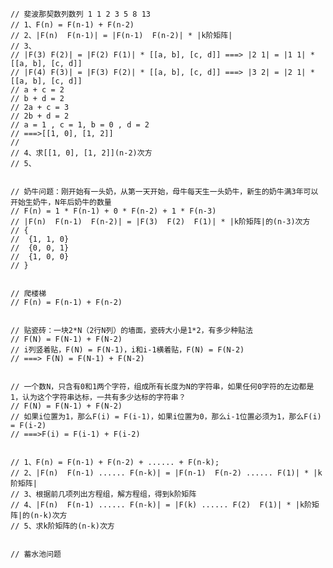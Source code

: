     // 斐波那契数列数列 1 1 2 3 5 8 13
    // 1、F(n) = F(n-1) + F(n-2)
    // 2、|F(n)  F(n-1)| = |F(n-1)  F(n-2)| * |k阶矩阵|
    // 3、
    // |F(3) F(2)| = |F(2) F(1)| * [[a, b], [c, d]] ===> |2 1| = |1 1| * [[a, b], [c, d]]
    // |F(4) F(3)| = |F(3) F(2)| * [[a, b], [c, d]] ===> |3 2| = |2 1| * [[a, b], [c, d]]
    // a + c = 2
    // b + d = 2
    // 2a + c = 3
    // 2b + d = 2
    // a = 1 , c = 1, b = 0 , d = 2
    // ===>[[1, 0], [1, 2]]
    //
    // 4、求[[1, 0], [1, 2]](n-2)次方
    // 5、


    // 奶牛问题：刚开始有一头奶，从第一天开始，母牛每天生一头奶牛，新生的奶牛满3年可以开始生奶牛，N年后奶牛的数量
    // F(n) = 1 * F(n-1) + 0 * F(n-2) + 1 * F(n-3)
    // |F(n)  F(n-1)  F(n-2)| = |F(3)  F(2)  F(1)| * |k阶矩阵|的(n-3)次方
    // {
    //  {1, 1, 0}
    //  {0, 0, 1}
    //  {1, 0, 0}
    // }


    // 爬楼梯
    // F(n) = F(n-1) + F(n-2)


    // 贴瓷砖：一块2*N（2行N列）的墙面，瓷砖大小是1*2，有多少种贴法
    // F(N) = F(N-1) + F(N-2)
    // i列竖着贴，F(N) = F(N-1)，i和i-1横着贴，F(N) = F(N-2)
    // ===> F(N) = F(N-1) + F(N-2)


    // 一个数N，只含有0和1两个字符，组成所有长度为N的字符串，如果任何0字符的左边都是1，认为这个字符串达标，一共有多少达标的字符串？
    // F(N) = F(N-1) + F(N-2)
    // 如果i位置为1，那么F(i) = F(i-1)，如果i位置为0，那么i-1位置必须为1，那么F(i) = F(i-2)
    // ===>F(i) = F(i-1) + F(i-2)


    // 1、F(n) = F(n-1) + F(n-2) + ...... + F(n-k);
    // 2、|F(n)  F(n-1) ...... F(n-k)| = |F(n-1)  F(n-2) ...... F(1)| * |k阶矩阵|
    // 3、根据前几项列出方程组，解方程组，得到k阶矩阵
    // 4、|F(n)  F(n-1) ...... F(n-k)| = |F(k) ...... F(2)  F(1)| * |k阶矩阵|的(n-k)次方
    // 5、求k阶矩阵的(n-k)次方


    // 蓄水池问题
